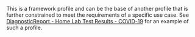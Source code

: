 This is a framework profile and can be the base of another profile that is further constrained to meet the requirements of a specific use case. See [DiagnosticReport - Home Lab Test Results - COVID-19](StructureDefinition-DiagnosticReport-home-lab-results-covid.html) for an example of such a profile.
